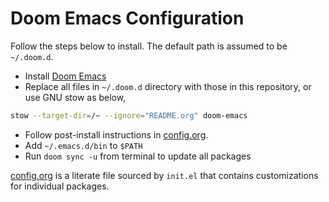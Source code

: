 # Doom Emacs Configuration

Follow the steps below to install. The default path is assumed to be `~/.doom.d`.

- Install [Doom Emacs](https://github.com/doomemacs/doomemacs)
- Replace all files in `~/.doom.d` directory with those in this repository, or use GNU stow as below,

``` sh
stow --target-dir=/~ --ignore="README.org" doom-emacs
```
  
- Follow post-install instructions in [config.org](config.org).
- Add `~/.emacs.d/bin` to `$PATH`
- Run `doom sync -u` from terminal to update all packages

[config.org](config.org) is a literate file sourced by `init.el` that contains customizations for individual packages.

